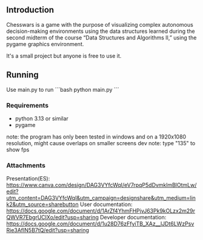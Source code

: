 ## Introduction

Chesswars is a game with the purpose of visualizing complex autonomous decision-making environments using the data structures learned during the second midterm of the course “Data Structures and Algorithms II,” using the pygame graphics environment.

It's a small project but anyone is free to use it.


## Running

Use main.py to run
´´´bash
python main.py
´´´


### Requirements
 - python 3.13 or similar
 - pygame

note: the program has only been tested in windows and on a 1920x1080 resolution, might cause overlaps on smaller screens
dev note: type "135" to show fps


### Attachments

Presentation(ES): https://www.canva.com/design/DAG3VYfcWqI/eV7rpqP5dDvmklmBlOtmLw/edit?utm_content=DAG3VYfcWqI&utm_campaign=designshare&utm_medium=link2&utm_source=sharebutton
User documentation: https://docs.google.com/document/d/1ArZf4YhmFHPjvJ63Pk9kOLzx2m29rQWVR7EbgrUCIXo/edit?usp=sharing
Developer documentation: https://docs.google.com/document/d/1u28D76zFfyiTB_XAz__lJDt6LWzPsvRie3AfIN5B7tQ/edit?usp=sharing
